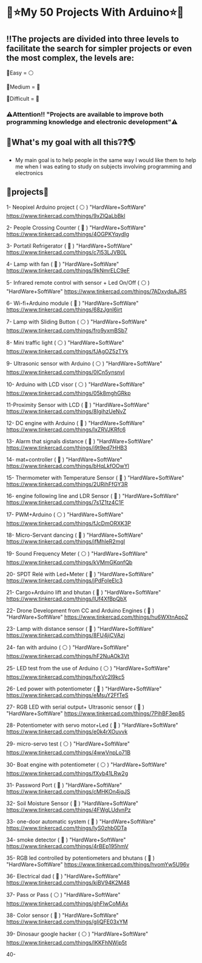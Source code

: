 # 🔧⭐My 50 Projects With Arduino⭐🔧
## ‼️The projects are divided into three levels to facilitate the search for simpler projects or even the most complex, the levels are: 

🔸Easy = ⚪

🔸Medium = 🔵

🔸Difficult = 🔴

### ⚠️Attention!! "Projects are available to improve both programming knowledge and electronic development"⚠️


## 🚀What's my goal with all this❔❓🌎 

+ My main goal is to help people in the same way I would like them to help me when I was eating to study on subjects involving programming and electronics

## 📍projects📡

1- Neopixel Arduino project ( ⚪ ) "HardWare+SoftWare" https://www.tinkercad.com/things/9xZlQaLbBkl

2- People Crossing Counter ( 🔴 ) "HardWare+SoftWare" https://www.tinkercad.com/things/4OGPKYqydIg

3- Portatil Refrigerator ( 🔵 ) "HardWare+SoftWare" https://www.tinkercad.com/things/c7l53LJVB0L

4- Lamp with fan ( 🔵 ) "HardWare+SoftWare" https://www.tinkercad.com/things/9kNmrELC9eF

5- Infrared remote control with sensor + Led On/Off ( ⚪ ) "HardWare+SoftWare" https://www.tinkercad.com/things/7ADxydpAJR5

6- Wi-fi+Arduino module ( 🔵 ) "HardWare+SoftWare" https://www.tinkercad.com/things/68zJgnI6irt

7- Lamp with Sliding Button ( ⚪ ) "HardWare+SoftWare" https://www.tinkercad.com/things/fro9yxmBSb7

8- Mini traffic light ( ⚪ ) "HardWare+SoftWare" https://www.tinkercad.com/things/fJAgOZ5zTYk

9- Ultrasonic sensor with Arduino ( ⚪ ) "HardWare+SoftWare" https://www.tinkercad.com/things/0lCn5ynsnyI

10- Arduino with LCD visor ( ⚪ ) "HardWare+SoftWare" https://www.tinkercad.com/things/05k8mghGRkp

11-Proximity Sensor with LCD ( 🔵 ) "HardWare+SoftWare" https://www.tinkercad.com/things/8IgihzUeNvZ

12- DC engine with Arduino ( 🔵 ) "HardWare+SoftWare" https://www.tinkercad.com/things/lxZRVJKRfc6

13- Alarm that signals distance ( 🔵 ) "HardWare+SoftWare" https://www.tinkercad.com/things/i9t9ed7HHB3

14- mat+controller ( 🔴 ) "HardWare+SoftWare" https://www.tinkercad.com/things/bHqLkfOOwYl

15- Thermometer with Temperature Sensor ( 🔴 ) "HardWare+SoftWare" https://www.tinkercad.com/things/2URihFfGY3R

16- engine following line and LDR Sensor ( 🔴 ) "HardWare+SoftWare" https://www.tinkercad.com/things/7s1Z1tz4C1F

17- PWM+Arduino ( ⚪ ) "HardWare+SoftWare" https://www.tinkercad.com/things/fJcDmORXK3P

18- Micro-Servant dancing ( 🔵 ) "HardWare+SoftWare" https://www.tinkercad.com/things/jfMhleR2mgI

19- Sound Frequency Meter ( ⚪ ) "HardWare+SoftWare" https://www.tinkercad.com/things/kVMmGKqnfQb

20- SPDT Relé with Led+Meter ( 🔵 ) "HardWare+SoftWare" https://www.tinkercad.com/things/jPdFoleElc3

21- Cargo+Arduino lift and bhutan ( 🔴 ) "HardWare+SoftWare" https://www.tinkercad.com/things/lUf4XfBpQbX

22- Drone Development from CC and Arduino Engines ( 🔵 ) "HardWare+SoftWare" https://www.tinkercad.com/things/hu6WXtnAppZ

23- Lamp with distance sensor ( 🔴 ) "HardWare+SoftWare" https://www.tinkercad.com/things/8FU4jiCVAzj

24- fan with arduino ( ⚪ ) "HardWare+SoftWare" https://www.tinkercad.com/things/hF2NuAOk3Vt

25- LED test from the use of Arduino ( ⚪ ) "HardWare+SoftWare" https://www.tinkercad.com/things/fvxVc2l9kc5

26- Led power with potentiometer ( 🔵 ) "HardWare+SoftWare" https://www.tinkercad.com/things/eMsuY2FfTeS

27- RGB LED with serial output+ Ultrasonic sensor ( 🔵 ) "HardWare+SoftWare" https://www.tinkercad.com/things/7PihBF3ep85

28- Potentiometer with servo motor+Led ( 🔵 ) "HardWare+SoftWare" https://www.tinkercad.com/things/e0k4rXOuvvk

29- micro-servo test ( ⚪ ) "HardWare+SoftWare" https://www.tinkercad.com/things/4wwVnpLo71B

30- Boat engine with potentiometer ( ⚪ ) "HardWare+SoftWare" https://www.tinkercad.com/things/fXyb41LRw2g

31- Password Port ( 🔴 ) "HardWare+SoftWare" https://www.tinkercad.com/things/cMHKOn4jqJS

32- Soil Moisture Sensor ( 🔴 ) "HardWare+SoftWare" https://www.tinkercad.com/things/4FWgLUdvnPz

33- one-door automatic system ( 🔵 ) "HardWare+SoftWare" https://www.tinkercad.com/things/lyS0zhb0DTa

34- smoke detector ( 🔴 ) "HardWare+SoftWare" https://www.tinkercad.com/things/4rBEp195hmV

35- RGB led controlled by potentiometers and bhutans ( 🔴 ) "HardWare+SoftWare" https://www.tinkercad.com/things/hvomYw5U96v

36- Electrical dad ( 🔵 ) "HardWare+SoftWare" https://www.tinkercad.com/things/kiBV94K2M48

37- Pass or Pass ( ⚪ ) "HardWare+SoftWare" https://www.tinkercad.com/things/ghFlwCoMjAx

38- Color sensor ( 🔵 ) "HardWare+SoftWare" https://www.tinkercad.com/things/gIiQFE03xYM

39- Dinosaur google hacker ( ⚪ ) "HardWare+SoftWare" https://www.tinkercad.com/things/lKKFhNWjp5t

40- 
